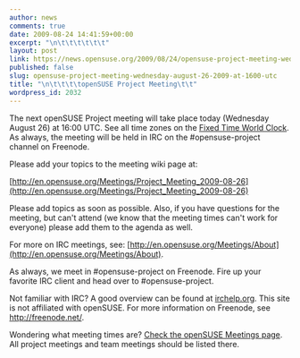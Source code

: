 ```yaml
---
author: news
comments: true
date: 2009-08-24 14:41:59+00:00
excerpt: "\n\t\t\t\t\t\t"
layout: post
link: https://news.opensuse.org/2009/08/24/opensuse-project-meeting-wednesday-august-26-2009-at-1600-utc/
published: false
slug: opensuse-project-meeting-wednesday-august-26-2009-at-1600-utc
title: "\n\t\t\t\topenSUSE Project Meeting\t\t"
wordpress_id: 2032
---
```



The next openSUSE Project meeting will take place today (Wednesday August 26) at 16:00 UTC. See all time zones on the [Fixed Time World Clock](http://is.gd/2wstW). As always, the meeting will be held in IRC on the #opensuse-project channel on Freenode.





Please add your topics to the meeting wiki page at:





[http://en.opensuse.org/Meetings/Project_Meeting_2009-08-26](http://en.opensuse.org/Meetings/Project_Meeting_2009-08-26)





Please add topics as soon as possible. Also, if you have questions for the meeting, but can't attend (we know that the meeting times can't work for everyone) please add them to the agenda as well.





For more on IRC meetings, see: [http://en.opensuse.org/Meetings/About](http://en.opensuse.org/Meetings/About).





As always, we meet in #opensuse-project on Freenode. Fire up your favorite IRC client and head over to #opensuse-project.





Not familiar with IRC? A good overview can be found at [irchelp.org](http://www.irchelp.org/). This site is not affiliated with openSUSE. For more information on Freenode, see http://freenode.net/.





Wondering what meeting times are? [Check the openSUSE Meetings page](http://en.opensuse.org/Meetings). All project meetings and team meetings should be listed there.

		
